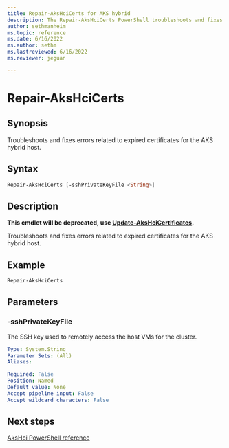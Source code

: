 ```yaml
---
title: Repair-AksHciCerts for AKS hybrid
description: The Repair-AksHciCerts PowerShell troubleshoots and fixes errors related to expired certificates for the AKS hybrid host.
author: sethmanheim
ms.topic: reference
ms.date: 6/16/2022
ms.author: sethm 
ms.lastreviewed: 6/16/2022
ms.reviewer: jeguan

---
```


# Repair-AksHciCerts

## Synopsis

Troubleshoots and fixes errors related to expired certificates for the AKS hybrid host.

## Syntax

```powershell
Repair-AksHciCerts [-sshPrivateKeyFile <String>] 
```

## Description

**This cmdlet will be deprecated, use [Update-AksHciCertificates](update-akshcicertificates.md).**

Troubleshoots and fixes errors related to expired certificates for the AKS hybrid host.

## Example

```powershell
Repair-AksHciCerts
```

## Parameters

### -sshPrivateKeyFile

The SSH key used to remotely access the host VMs for the cluster.

```yaml
Type: System.String
Parameter Sets: (All)
Aliases:

Required: False
Position: Named
Default value: None
Accept pipeline input: False
Accept wildcard characters: False
```

## Next steps

[AksHci PowerShell reference](index.md)
